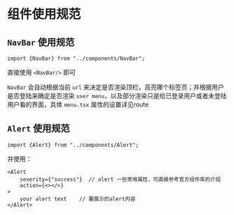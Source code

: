 # 组件使用规范

## `NavBar` 使用规范

```tsx
import {NavBar} from "../components/NavBar";
```

直接使用 `<NavBar/>` 即可

`NavBar` 会自动根据当前 `url` 来决定是否渲染顶栏，高亮哪个标签页；并根据用户是否登陆来确定是否渲染 `user menu`，以及部分渲染只是给已登录用户或者未登陆用户看的界面，具体 `menu.tsx` 属性的设置详见route

## `Alert` 使用规范

```tsx
import {Alert} from "../components/Alert";
```
并使用：

```tsx
<Alert 
    severity={"success"}  // alert 一些常用属性，可直接参考官方组件库的介绍
    action={<></>}
>
    your alert text    // 要展示的alert内容
</Alert>
```

